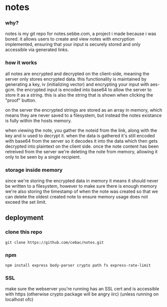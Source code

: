 # notes

### why?
notes is my git repo for notes.sebbe.com, a project i made because i was bored.
it allows users to create and view notes with encryption implemented, ensuring that your input is securely stored and only accessible via generated links.

### how it works
all notes are encrypted and decrypted on the client-side, meaning the server only stores encrypted data.
this functionality is maintained by generating a key, iv (initializing vector) and encrypting your input with aes-gcm.
the encrypted input is encoded into base64 to allow the server to store it as a string. this is also the string that is shown when clicking the "proof" button.

on the server the encrypted strings are stored as an array in memory, which means they are never saved to a filesystem, but instead the notes existance is fully within the hosts memory.

when viewing the note, you gather the noteid from the link, along with the key and iv used to decrypt it.
when the data is gathered it's still encoded with base64 from the server so it decodes it into the data which then gets decrypted into plaintext on the client side.
once the note content has been retreived from the server we're deleting the note from memory, allowing it only to be seen by a single recipient.

### storage inside memory
since we're storing the encrypted data in memory it means it should never be written to a filesystem, however to make sure there is enough memory we're also storing the timestamp of when the note was created so that we can delete the oldest created note to ensure memory usage does not exceed the set limit.

## deployment
### clone this repo
```git clone https://github.com/ce6ac/notes.git```

### npm
```npm install express body-parser crypto path fs express-rate-limit```

### SSL
make sure the webserver you're running has an SSL cert and is accessible with https (otherwise crypto package will be angry iirc) (unless running on localhost ofc)



